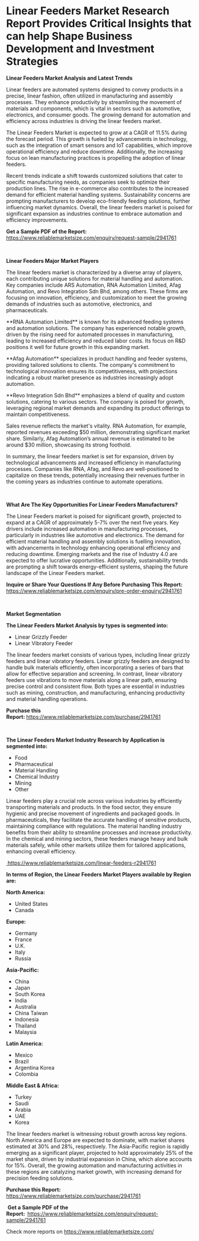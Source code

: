 <p><h1>Linear Feeders Market Research Report Provides Critical Insights that can help Shape Business Development and Investment Strategies</h1></p><p><strong>Linear Feeders Market Analysis and Latest Trends</strong></p>
<p><p>Linear feeders are automated systems designed to convey products in a precise, linear fashion, often utilized in manufacturing and assembly processes. They enhance productivity by streamlining the movement of materials and components, which is vital in sectors such as automotive, electronics, and consumer goods. The growing demand for automation and efficiency across industries is driving the linear feeders market.</p><p>The Linear Feeders Market is expected to grow at a CAGR of 11.5% during the forecast period. This growth is fueled by advancements in technology, such as the integration of smart sensors and IoT capabilities, which improve operational efficiency and reduce downtime. Additionally, the increasing focus on lean manufacturing practices is propelling the adoption of linear feeders.</p><p>Recent trends indicate a shift towards customized solutions that cater to specific manufacturing needs, as companies seek to optimize their production lines. The rise in e-commerce also contributes to the increased demand for efficient material handling systems. Sustainability concerns are prompting manufacturers to develop eco-friendly feeding solutions, further influencing market dynamics. Overall, the linear feeders market is poised for significant expansion as industries continue to embrace automation and efficiency improvements.</p></p>
<p><strong>Get a Sample PDF of the Report:&nbsp;</strong> <a href="https://www.reliablemarketsize.com/enquiry/request-sample/2941761?utm_campaign=2843&utm_medium=2&utm_source=Github&utm_content=ia&utm_term=15032025&utm_id=linear-feeders">https://www.reliablemarketsize.com/enquiry/request-sample/2941761</a></p>
<p>&nbsp;</p>
<p><strong>Linear Feeders Major Market Players</strong></p>
<p><p>The linear feeders market is characterized by a diverse array of players, each contributing unique solutions for material handling and automation. Key companies include ARS Automation, RNA Automation Limited, Afag Automation, and Revo Integration Sdn Bhd, among others. These firms are focusing on innovation, efficiency, and customization to meet the growing demands of industries such as automotive, electronics, and pharmaceuticals.</p><p>**RNA Automation Limited** is known for its advanced feeding systems and automation solutions. The company has experienced notable growth, driven by the rising need for automated processes in manufacturing, leading to increased efficiency and reduced labor costs. Its focus on R&D positions it well for future growth in this expanding market.</p><p>**Afag Automation** specializes in product handling and feeder systems, providing tailored solutions to clients. The company's commitment to technological innovation ensures its competitiveness, with projections indicating a robust market presence as industries increasingly adopt automation.</p><p>**Revo Integration Sdn Bhd** emphasizes a blend of quality and custom solutions, catering to various sectors. The company is poised for growth, leveraging regional market demands and expanding its product offerings to maintain competitiveness.</p><p>Sales revenue reflects the market's vitality. RNA Automation, for example, reported revenues exceeding $50 million, demonstrating significant market share. Similarly, Afag Automation’s annual revenue is estimated to be around $30 million, showcasing its strong foothold.</p><p>In summary, the linear feeders market is set for expansion, driven by technological advancements and increased efficiency in manufacturing processes. Companies like RNA, Afag, and Revo are well-positioned to capitalize on these trends, potentially increasing their revenues further in the coming years as industries continue to automate operations.</p></p>
<p>&nbsp;</p>
<p><strong>What Are The Key Opportunities For Linear Feeders Manufacturers?</strong></p>
<p><p>The Linear Feeders market is poised for significant growth, projected to expand at a CAGR of approximately 5-7% over the next five years. Key drivers include increased automation in manufacturing processes, particularly in industries like automotive and electronics. The demand for efficient material handling and assembly solutions is fuelling innovation, with advancements in technology enhancing operational efficiency and reducing downtime. Emerging markets and the rise of Industry 4.0 are expected to offer lucrative opportunities. Additionally, sustainability trends are prompting a shift towards energy-efficient systems, shaping the future landscape of the Linear Feeders market.</p></p>
<p><strong>Inquire or Share Your Questions If Any Before Purchasing This Report:</strong> <a href="https://www.reliablemarketsize.com/enquiry/pre-order-enquiry/2941761?utm_campaign=2843&utm_medium=2&utm_source=Github&utm_content=ia&utm_term=15032025&utm_id=linear-feeders">https://www.reliablemarketsize.com/enquiry/pre-order-enquiry/2941761</a></p>
<p>&nbsp;</p>
<p><strong>Market Segmentation</strong></p>
<p><strong>The Linear Feeders Market Analysis by types is segmented into:</strong></p>
<p><ul><li>Linear Grizzly Feeder</li><li>Linear Vibratory Feeder</li></ul></p>
<p><p>The linear feeders market consists of various types, including linear grizzly feeders and linear vibratory feeders. Linear grizzly feeders are designed to handle bulk materials efficiently, often incorporating a series of bars that allow for effective separation and screening. In contrast, linear vibratory feeders use vibrations to move materials along a linear path, ensuring precise control and consistent flow. Both types are essential in industries such as mining, construction, and manufacturing, enhancing productivity and material handling operations.</p></p>
<p><strong>Purchase this Report:&nbsp;</strong><a href="https://www.reliablemarketsize.com/purchase/2941761?utm_campaign=2843&utm_medium=2&utm_source=Github&utm_content=ia&utm_term=15032025&utm_id=linear-feeders">https://www.reliablemarketsize.com/purchase/2941761</a></p>
<p>&nbsp;</p>
<p><strong>The Linear Feeders Market Industry Research by Application is segmented into:</strong></p>
<p><ul><li>Food</li><li>Pharmaceutical</li><li>Material Handling</li><li>Chemical Industry</li><li>Mining</li><li>Other</li></ul></p>
<p><p>Linear feeders play a crucial role across various industries by efficiently transporting materials and products. In the food sector, they ensure hygienic and precise movement of ingredients and packaged goods. In pharmaceuticals, they facilitate the accurate handling of sensitive products, maintaining compliance with regulations. The material handling industry benefits from their ability to streamline processes and increase productivity. In the chemical and mining sectors, these feeders manage heavy and bulk materials safely, while other markets utilize them for tailored applications, enhancing overall efficiency.</p></p>
<p><a href="https://www.reliablemarketsize.com/linear-feeders-r2941761?utm_campaign=2843&utm_medium=2&utm_source=Github&utm_content=ia&utm_term=15032025&utm_id=linear-feeders">&nbsp;https://www.reliablemarketsize.com/linear-feeders-r2941761</a></p>
<p><strong>In terms of Region, the Linear Feeders Market Players available by Region are:</strong></p>
<p>
    <p> <strong> North America: </strong>
        <ul>
            <li>United States</li>
            <li>Canada</li>
        </ul>
        </p> 
    <p> <strong> Europe: </strong>
        <ul>
            <li>Germany</li>
            <li>France</li>
            <li>U.K.</li>
            <li>Italy</li>
            <li>Russia</li>
        </ul>
        </p> 
    <p> <strong> Asia-Pacific: </strong>
        <ul>
            <li>China</li>
            <li>Japan</li>
            <li>South Korea</li>
            <li>India</li>
            <li>Australia</li>
            <li>China Taiwan</li>
            <li>Indonesia</li>
            <li>Thailand</li>
            <li>Malaysia</li>
        </ul>
        </p> 
    <p> <strong> Latin America: </strong>
        <ul>
            <li>Mexico</li>
            <li>Brazil</li>
            <li>Argentina Korea</li>
            <li>Colombia</li>
        </ul>
        </p> 
    <p> <strong> Middle East & Africa: </strong>
        <ul>
            <li>Turkey</li>
            <li>Saudi</li>
            <li>Arabia</li>
            <li>UAE</li>
            <li>Korea</li>
        </ul>
    </p>
    </p>
<p><p>The linear feeders market is witnessing robust growth across key regions. North America and Europe are expected to dominate, with market shares estimated at 30% and 28%, respectively. The Asia-Pacific region is rapidly emerging as a significant player, projected to hold approximately 25% of the market share, driven by industrial expansion in China, which alone accounts for 15%. Overall, the growing automation and manufacturing activities in these regions are catalyzing market growth, with increasing demand for precision feeding solutions.</p></p>
<p><strong>Purchase this Report: </strong><a href="https://www.reliablemarketsize.com/purchase/2941761?utm_campaign=2843&utm_medium=2&utm_source=Github&utm_content=ia&utm_term=15032025&utm_id=linear-feeders">https://www.reliablemarketsize.com/purchase/2941761</a></p>
<p>&nbsp;<strong>Get a Sample PDF of the Report:&nbsp;&nbsp;</strong><a href="https://www.reliablemarketsize.com/enquiry/request-sample/2941761?utm_campaign=2843&utm_medium=2&utm_source=Github&utm_content=ia&utm_term=15032025&utm_id=linear-feeders">https://www.reliablemarketsize.com/enquiry/request-sample/2941761</a></p>
<p><strong></strong></p>
<p>Check more reports on <a href="https://www.reliablemarketsize.com/?utm_campaign=2843&utm_medium=2&utm_source=Github&utm_content=ia&utm_term=15032025&utm_id=linear-feeders">https://www.reliablemarketsize.com/</a></p>